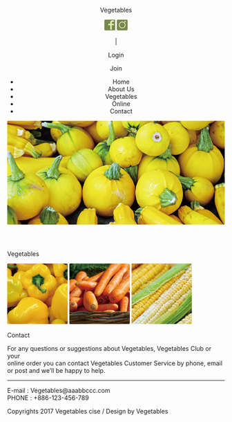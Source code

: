 <!DOCTYPE html>
<html>

<head>
    <title>Vegetables</title>
    <link rel="stylesheet" href="css/normalize.css">
    <link rel="stylesheet" href="css/style.css">
    <title>Vegetables</title>
</head>

<body>
    <header>
        <div class="Header">
            <p class="Title">Vegetables</p>
            <div class="Media">
                <img src="img/btn_facebook.png" class="Fb">
                <img src="img/btn_instagram.png" class="Ig">
                <p class="Part">|</p>
                <p class="Login">Login</p>
                <p class="Join">Join</p>
            </div>
        </div>
        <ul class="Label">
            <li>Home</li>
            <li>About Us</li>
            <li>Vegetables</li>
            <li>Online</li>
            <li>Contact</li>
        </ul>
        <img src="img/img_main_pumpkin.png" class="Pumpkin">
    </header>
    <div class="Box-1">
        <article>
            <p class="Sub-1">Vegetables</p>
            <div class="G-img">
                <img src="img/img_vegetables_pepper.png">
                <img src="img/img_vegetables_carrot.png" class="G-img2">
                <img src="img/img_vegetables_corn.png">
            </div>
        </article>
        <aside>
            <p class="Sub-2">Contact</p>
            <div class="Inner">
                <p class="Inner-T1">
                    For any questions or suggestions about Vegetables, Vegetables Club or your<br> 
                    online order you can contact Vegetables Customer Service by phone, email<br> 
                    or post and we’ll be happy to help.</p>
                <HR class="Line">
                <p class="Inner-T2">
                E-mail : Vegetables@aaabbccc.com<br> 
                PHONE : +886-123-456-789</p>
            </div>
        </aside>
    </div>
    <footer>
        <p class="Foot">Copyrights 2017 Vegetables cise / Design by Vegetables</p>
    </footer>
</body>
